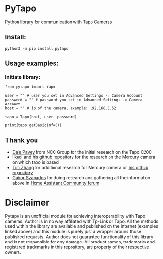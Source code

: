 # PyTapo
Python library for communication with Tapo Cameras

## Install:

```
python3 -m pip install pytapo
```

## Usage examples:

### Initiate library:
```
from pytapo import Tapo

user = "" # user you set in Advanced Settings -> Camera Account
password = "" # password you set in Advanced Settings -> Camera Account
host = "" # ip of the camera, example: 192.168.1.52

tapo = Tapo(host, user, password)

print(tapo.getBasicInfo())
```

## Thank you

- [Dale Pavey](https://research.nccgroup.com/2020/07/31/lights-camera-hacked-an-insight-into-the-world-of-popular-ip-cameras/) from NCC Group for the initial research on the Tapo C200
- [likaci](https://github.com/likaci) and [his github repository](https://github.com/likaci/mercury-ipc-control) for the research on the Mercury camera on which tapo is based
- [Tim Zhang](https://github.com/ttimasdf) for additional research for Mercury camera on [his github repository](https://github.com/ttimasdf/mercury-ipc-control)
- [Gábor Szabados](https://github.com/GSzabados) for doing research and gathering all the information above in [Home Assistant Community forum](https://community.home-assistant.io/t/use-pan-tilt-function-for-tp-link-tapo-c200-from-home-assistant/170143/18)

# Disclaimer

Pytapo is an unofficial module for achieving interoperability with Tapo cameras. 
Author is in no way affiliated with Tp-Link or Tapo.
All the methods used within the library are available and published on the internet (examples linked above) and this module is purely just a wrapper around those published requests.
Author does not guarantee functionality of this library and is not responsible for any damage.
All product names, trademarks and registered trademarks in this repository, are property of their respective owners.
